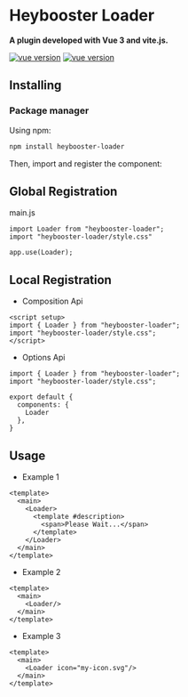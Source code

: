 # Heybooster Loader

**A plugin developed with Vue 3 and vite.js.**

<p align="center">

[![vue version](https://img.shields.io/npm/v/heybooster-loader.svg)](https://www.npmjs.com/package/heybooster-loader)
[![vue version](https://img.shields.io/badge/vue-3.2-brightgreen.svg)](https://www.npmjs.com/package/heybooster-loader)

</p>


## Installing

### Package manager

Using npm:

```bash
npm install heybooster-loader
```

Then, import and register the component:


## Global Registration

main.js
```
import Loader from "heybooster-loader";
import "heybooster-loader/style.css"

app.use(Loader);
```

## Local Registration

* Composition Api

```
<script setup>
import { Loader } from "heybooster-loader";
import "heybooster-loader/style.css";
</script>
```

* Options Api
```
import { Loader } from "heybooster-loader";
import "heybooster-loader/style.css";

export default {
  components: {
    Loader
  },
}
```


## Usage


* Example 1
```
<template>
  <main>
    <Loader>
      <template #description>
        <span>Please Wait...</span>
      </template>
    </Loader>
  </main>
</template>
```
* Example 2

```
<template>
  <main>
    <Loader/> 
  </main>
</template>
```

* Example 3

```
<template>
  <main>
    <Loader icon="my-icon.svg"/> 
  </main>
</template>
```
